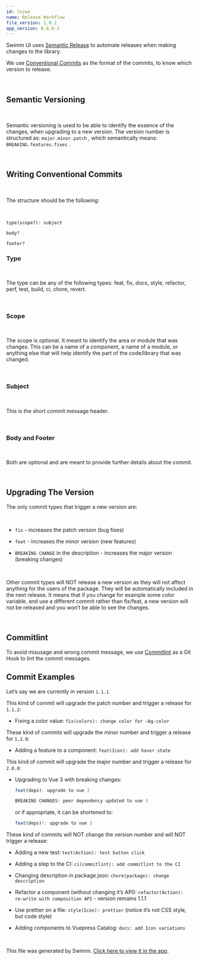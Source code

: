 ```yaml
---
id: lnjwx
name: Release Workflow
file_version: 1.0.2
app_version: 0.8.6-2
---
```


Swimm UI uses [Semantic Release](https://semantic-release.gitbook.io/semantic-release/) to automate releases when making changes to the library.

We use [Conventional Commits](https://www.conventionalcommits.org/en/v1.0.0/) as the format of the commits, to know which version to release.

<br/>

## Semantic Versioning

<br/>

Semantic versioning is used to be able to identify the essence of the changes, when upgrading to a new version. The version number is structured as: `major.minor.patch` , which semantically means: `BREAKING.features.fixes` .

<br/>

## Writing Conventional Commits

<br/>

The structure should be the following:

<br/>

```
type(scope?): subject

body?

footer?
```

### Type

<br/>

The type can be any of the following types: feat, fix, docs, style, refactor, perf, test, build, ci, chore, revert.

<br/>

### Scope

<br/>

The scope is optional. It meant to identify the area or module that was changes. This can be a name of a component, a name of a module, or anything else that will help identify the part of the code/library that was changed.

<br/>

### Subject

<br/>

This is the short commit message header.

<br/>

### Body and Footer

<br/>

Both are optional and are meant to provide further details about the commit.

<br/>

## Upgrading The Version

The only commit types that trigger a new version are:

<br/>

*   `fix` - increases the patch version (bug fixes)
    
*   `feat` - increases the minor version (new features)
    
*   `BREAKING CHANGE` in the description - increases the major version (breaking changes)

<br/>

Other commit types will NOT release a new version as they will not affect anything for the users of the package. They will be automatically included in the next release. It means that if you change for example some color variable, and use a different commit rather than fix/feat, a new version will not be released and you won’t be able to see the changes.

<br/>

## Commitlint

To avoid misusage and wrong commit message, we use [Commitlint](https://commitlint.js.org/#/) as a Git Hook to lint the commit messages.

## Commit Examples

Let’s say we are currently in version `1.1.1`

This kind of commit will upgrade the patch number and trigger a release for `1.1.2`:

*   Fixing a color value: `fix(colors): change color for —bg-color`
    

These kind of commits will upgrade the minor number and trigger a release for `1.2.0`:

*   Adding a feature to a component: `feat(Icon): add hover state`
    

This kind of commit will upgrade the major number and trigger a release for `2.0.0`:

*   Upgrading to Vue 3 with breaking changes:
    
    ```jsx
    feat(deps): upgrade to vue 3
    
    BREAKING CHANGES: peer dependency updated to vue 3
    ```
    
    or if appropriate, it can be shortened to:
    
    ```jsx
    feat(deps)!: upgrade to vue 3
    ```
    

These kind of commits will NOT change the version number and will NOT trigger a release:

*   Adding a new test: `test(Action): test button click`
    
*   Adding a step to the CI: `ci(commitlint): add commitlint to the CI`
    
*   Changing description in package.json: `chore(package): change description`
    
*   Refactor a component (without changing it’s API): `refactor(Action): re-write with composition API` - version remains 1.1.1
    
*   Use prettier on a file: `style(Icon): prettier` (notice it’s not CSS style, but code style)
    
*   Adding components to Vuepress Catalog: `docs: add Icon variations`

<br/>

This file was generated by Swimm. [Click here to view it in the app](https://app.swimm.io/repos/pw8tVz0TAgLaoHABDlsw/docs/lnjwx).
